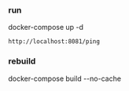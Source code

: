 ### run
docker-compose up -d

```http://localhost:8081/ping```

### rebuild
docker-compose build --no-cache
